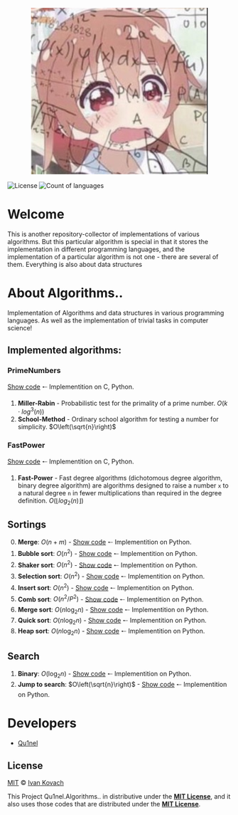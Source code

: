 <p align="center">
  <img src=".github/assets/welcome.png" alt="Welcome" />
</p>

<p>
<img src="https://img.shields.io/github/license/Qu1nel/Algorithms..?color=g" alt="License" />
<img src="https://img.shields.io/github/languages/count/Qu1nel/Algorithms..?color=purple" alt="Count of languages" />
</p>

# Welcome

This is another repository-collector of implementations of various algorithms. But this particular algorithm is special in that it stores the implementation in different programming languages, and the implementation of a particular algorithm is not one - there are several of them. Everything is also about data structures

# About Algorithms..

Implementation of Algorithms and data structures in various programming languages. As well as the implementation of trivial tasks in computer science!

## Implemented algorithms:

### PrimeNumbers

[Show code](./algorithms/Math/PrimeNumbers) 🠐 Implementition on C, Python.

1. **Miller-Rabin** - Probabilistic test for the primality of a prime number. $O\left(k \cdot log^3\left(n\right)\right)$
2. **School-Method** - Ordinary school algorithm for testing a number for simplicity. $O\left(\sqrt{n}\right)$

### FastPower

[Show code](./algorithms/Math/FastPower) 🠐 Implementition on C, Python.

1. **Fast-Power** - Fast degree algorithms (dichotomous degree algorithm, binary degree algorithm) are algorithms designed to raise a number `x` to a natural degree `n` in fewer multiplications than required in the degree definition. $O\left(\lfloor log_2\left(n\right)\rfloor\right)$

## Sortings

0. **Merge**: $O\left(n + m\right)$ - [Show code](./algorithms/Sortings/Merge/) 🠐 Implementition on Python.
1. **Bubble sort**: $O\left(n^2\right)$ - [Show code](./algorithms/Sortings/BubbleSort/) 🠐 Implementition on Python.
2. **Shaker sort**: $O\left(n^2\right)$ - [Show code](./algorithms/Sortings/ShakerSort/) 🠐 Implementition on Python.
3. **Selection sort**: $O\left(n^2\right)$ - [Show code](./algorithms/Sortings/SelectionSort/) 🠐 Implementition on Python.
4. **Insert sort**: $O\left(n^2\right)$ - [Show code](./algorithms/Sortings/InsertSort/) 🠐 Implementition on Python.
5. **Comb sort**: $O\left(n^2/P^2\right)$ - [Show code](./algorithms/Sortings/CombSort/) 🠐 Implementition on Python.
6. **Merge sort**: $O\left(n \log_2{n}\right)$ - [Show code](./algorithms/Sortings/MergeSort/) 🠐 Implementition on Python.
7. **Quick sort**: $O\left(n \log_2{n}\right)$ - [Show code](./algorithms/Sortings/QuickSort/) 🠐 Implementition on Python.
8. **Heap sort**: $O\left(n \log_2{n}\right)$ - [Show code](./algorithms/Sortings/HeapSort/) 🠐 Implementition on Python. 

## Search

1. **Binary**: $O\left(\log_2{n}\right)$ - [Show code](./algorithms/Search/BinarySearch/) 🠐 Implementition on Python.
2. **Jump to search**: $O\left(\sqrt{n}\right)$ - [Show code](./algorithms/Search/JumpSearch/) 🠐 Implementition on Python.

# Developers

- [Qu1nel](https://github.com/Qu1nel/)

## License

[MIT](./LICENSE) © [Ivan Kovach](https://github.com/Qu1nel/)

This Project Qu1nel.Algorithms.. in distributive under the **[MIT License](./LICENSE)**, and it also uses those codes that are
distributed under the **[MIT License](./LICENSE)**.
